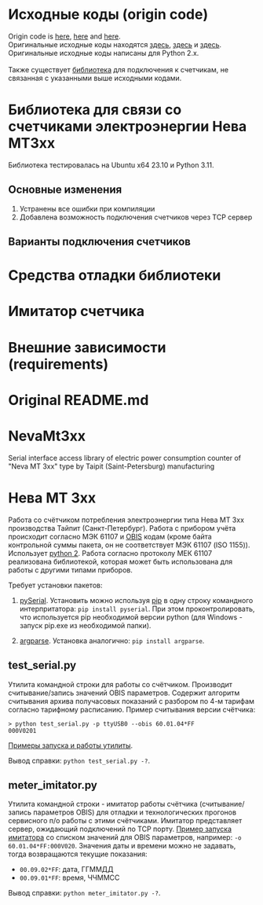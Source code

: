 # Исходные коды (origin code)
Origin code is [here](https://github.com/vika-sonne/NevaMt3xx), [here](https://github.com/dmnovikov/neva-py3) and [here](https://github.com/AlexObukhoff/neva-py3).<br> 
Оригинальные исходные коды находятся [здесь](https://github.com/vika-sonne/NevaMt3xx), [здесь](https://github.com/dmnovikov/neva-py3) и [здесь](https://github.com/AlexObukhoff/neva-py3).<br> 
Оригинальные исходные коды написаны для Python 2.x.<br><br>
Также существует [библиотека](https://github.com/nnemirovsky/pyneva) для подключения к счетчикам, не связанная с указанными выше исходными кодами.

# Библиотека для связи со счетчиками электроэнергии Нева МТ3хх
Библиотека тестировалась на Ubuntu x64 23.10 и Python 3.11.
## Основные изменения
1. Устранены все ошибки при компиляции
2. Добавлена возможность подключения счетчиков через TCP сервер
## Варианты подключения счетчиков

# Средства отладки библиотеки

# Имитатор счетчика

# Внешние зависимости (requirements)

# Original README.md

# NevaMt3xx
Serial interface access library of electric power consumption counter of "Neva MT 3xx" type by Taipit (Saint-Petersburg) manufacturing

# Нева МТ 3xx
Работа со счётчиком потребления электроэнергии типа Нева МТ 3xx производства Тайпит (Санкт-Петербург). Работа с прибором учёта происходит согласно МЭК 61107 и [OBIS](http://www.dlms.com/documentation/listofstandardobiscodesandmaintenanceproces/index.html) кодам (кроме байта контрольной суммы пакета, он не соответствует МЭК 61107 (ISO 1155)). Использует [python 2](https://www.python.org/downloads/). Работа согласно протоколу МЕК 61107 реализована библиотекой, которая может быть использована для работы с другими типами приборов.

Требует установки пакетов:
1. [pySerial](https://pypi.org/project/pyserial/).
Установить можно используя [pip](https://pypi.org/project/pip/) в одну строку командного интерпритатора: `pip install pyserial`. При этом проконтролировать, что используется pip необходимой версии python (для Windows - запуск pip.exe из необходимой папки).

2. [argparse](https://pypi.org/project/argparse/).
Установка аналогично: `pip install argparse`.

## test_serial.py
Утилита командной строки для работы со счётчиком. Производит считывание/запись значений OBIS параметров. Содержит алгоритм считывания архива получасовых показаний с разбором по 4-м тарифам согласно тарифному расписанию.
Пример считывания версии счётчика:
```
> python test_serial.py -p ttyUSB0 --obis 60.01.04*FF
000V0201
```
[Примеры запуска и работы утилиты](test_serial.log).

Вывод справки: `python test_serial.py -?`.

## meter_imitator.py
Утилита командной строки - имитатор работы счётчика (считывание/запись параметров OBIS) для отладки и технологических прогонов сервисного п/о работы с этими счётчиками. Имитатор представляет сервер, ожидающий подключений по TCP порту. [Пример запуска имитатора](meter_imitator.sh) со списком значений для OBIS параметров, например: `-o 60.01.04*FF:000V020`. Значения даты и времени можно не задавать, тогда возвращаются текущие показания:
- `00.09.02*FF`: дата, ГГММДД
- `00.09.01*FF`: время, ЧЧММСС

Вывод справки: `python meter_imitator.py -?`.
